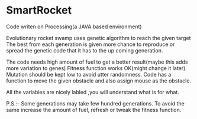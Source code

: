 # SmartRocket
Code writen on Processing(a JAVA based environment)

Evolutionary rocket swamp uses genetic algorithm to reach the given target
The best from each generation is given more chance to reproduce or spread the genetic code that it has to the up coming generation.

The code needs high amount of fuel to get a better result(maybe this adds more variation to genes)
Fitness function works OK(might change it later).
Mutation should be kept low to avoid utter randomness.
Code has a function to move the given obstacle and also assign mouse as the obstacle.


All the variables are nicely labled ,you will understand what is for what.


P.S.:- Some generations may take few hundred generations. To avoid the same increase the amount of fuel, refresh or tweak the fitness function.
